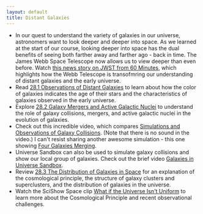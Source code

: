 ```yaml
---
layout: default
title: Distant Galaxies
---
```


- In our quest to understand the variety of galaxies in our universe, astronomers want to look deeper and deeper into space. As we learned at the start of our course, looking deeper into space has the dual benefits of seeing both farther away and farther ago - back in time. The James Webb Space Telescope now allows us to view deeper than even before. Watch [this news story on JWST from 60 Minutes](https://youtu.be/dC1-qgR7YO0?si=x7rggc7m20lmomQM), which highlights how the Webb Telescope is transofmring our understanding of distant galaxies and the early universe. 
- Read [28.1 Observations of Distant Galaxies](https://openstax.org/books/astronomy-2e/pages/28-1-observations-of-distant-galaxies) to learn about how the color of galaxies indicates the age of their stars and the characteristics of galaxies observed in the early universe.
- Explore [28.2 Galaxy Mergers and Active Galactic Nuclei](https://openstax.org/books/astronomy-2e/pages/28-2-galaxy-mergers-and-active-galactic-nuclei) to understand the role of galaxy collisions, mergers, and active galactic nuclei in the evolution of galaxies.
- Check out this incredible video, which compares [Simulations and Observations of Galaxy Collisions](https://youtu.be/C0XNyTp5brM?si=HRwxKNRwu6rlzJkR). (Note that there is no sound in the video.) I can't resist sharing another awesome simulation - this one showing [Four Galaxies Merging](https://youtu.be/YCbIjZEtmcY?si=JLfBxOTCQvSzGiZk).
- Universe Sandbox can also be used to simulate galaxy collisions and show our local group of galaxies. Check out the brief video [Galaxies in Universe Sandbox]().
- Review [28.3 The Distribution of Galaxies in Space](https://openstax.org/books/astronomy-2e/pages/28-3-the-distribution-of-galaxies-in-space) for an explanation of the cosmological principle, the structure of galaxy clusters and superclusters, and the distribution of galaxies in the universe.
- Watch the SciShow Space clip [What if the Universe Isn't Uniform](https://youtu.be/YGVW4BaA0qA?si=ZJ1Fbcb62NCUFjGW) to learn more about the Cosmological Principle and recent observational challenges. 

